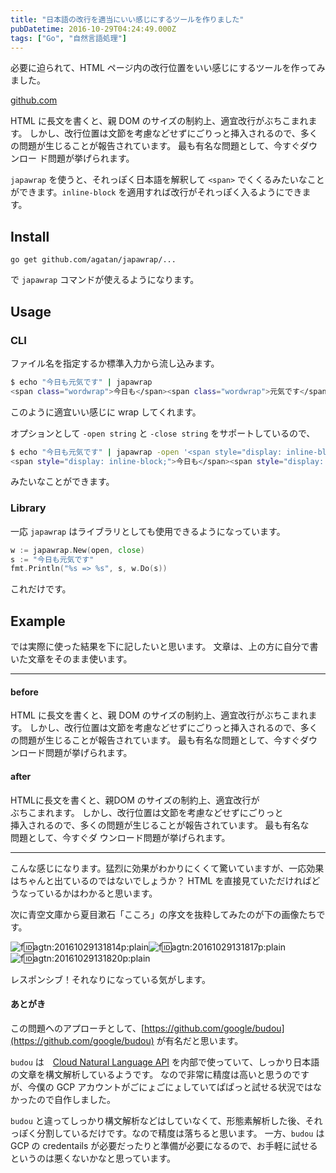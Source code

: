 ```yaml
---
title: "日本語の改行を適当にいい感じにするツールを作りました"
pubDatetime: 2016-10-29T04:24:49.000Z
tags: ["Go", "自然言語処理"]
---
```


必要に迫られて、HTML ページ内の改行位置をいい感じにするツールを作ってみました。

[github.com](https://github.com/agatan/japawrap)

HTML に長文を書くと、親 DOM のサイズの制約上、適宜改行がぶちこまれます。 しかし、改行位置は文節を考慮などせずにごりっと挿入されるので、多くの問題が生じることが報告されています。 最も有名な問題として、今すぐダウンロー
ド問題が挙げられます。

`japawrap` を使うと、それっぽく日本語を解釈して `<span>` でくくるみたいなことができます。`inline-block` を適用すれば改行がそれっぽく入るようにできます。

## Install

`go get github.com/agatan/japawrap/...`

で `japawrap` コマンドが使えるようになります。

## Usage

### CLI

ファイル名を指定するか標準入力から流し込みます。

```bash
$ echo "今日も元気です" | japawrap
<span class="wordwrap">今日も</span><span class="wordwrap">元気です</span>
```

このように適宜いい感じに wrap してくれます。

オプションとして `-open string` と `-close string` をサポートしているので、

```bash
$ echo "今日も元気です" | japawrap -open '<span style="display: inline-block;">' -close "</span>"
<span style="display: inline-block;">今日も</span><span style="display: inline-block;">元気です</span>
```

みたいなことができます。

### Library

一応 `japawrap` はライブラリとしても使用できるようになっています。

```go
w := japawrap.New(open, close)
s := "今日も元気です"
fmt.Println("%s => %s", s, w.Do(s))
```

これだけです。

## Example

では実際に使った結果を下に記したいと思います。 文章は、上の方に自分で書いた文章をそのまま使います。

---

#### before

HTML に長文を書くと、親 DOM のサイズの制約上、適宜改行がぶちこまれます。 しかし、改行位置は文節を考慮などせずにごりっと挿入されるので、多くの問題が生じることが報告されています。 最も有名な問題として、今すぐダウンロード問題が挙げられます。

#### after

<p><span style="display: inline-block;">HTMLに</span><span style="display: inline-block;">長文を</span><span style="display: inline-block;">書くと、</span><span style="display: inline-block;">親 </span><span style="display: inline-block;">DOM の</span><span style="display: inline-block;">サイズの</span><span style="display: inline-block;">制約上、</span><span style="display: inline-block;">適宜改行が</span><span style="display: inline-block;">ぶちこまれます。</span>
<span style="display: inline-block;">しかし、</span><span style="display: inline-block;">改行位置は</span><span style="display: inline-block;">文節を</span><span style="display: inline-block;">考慮など</span><span style="display: inline-block;">せず</span><span style="display: inline-block;">にごりっと</span><span style="display: inline-block;">挿入されるので、</span><span style="display: inline-block;">多くの</span><span style="display: inline-block;">問題が</span><span style="display: inline-block;">生じる</span><span style="display: inline-block;">ことが</span><span style="display: inline-block;">報告されて</span><span style="display: inline-block;">います。</span>
<span style="display: inline-block;">最も</span><span style="display: inline-block;">有名な</span><span style="display: inline-block;">問題として、<span style="display: inline-block;">今すぐ</span><span style="display: inline-block;">ダ
ウンロード問題が</span><span style="display: inline-block;">挙げられます。</span></p>

---

こんな感じになります。猛烈に効果がわかりにくくて驚いていますが、一応効果はちゃんと出ているのではないでしょうか？ HTML を直接見ていただければどうなっているかはわかると思います。

次に青空文庫から夏目漱石「こころ」の序文を抜粋してみたのが下の画像たちです。

![f:id:agtn:20161029131814p:plain](https://cdn-ak.f.st-hatena.com/images/fotolife/a/agtn/20161029/20161029131814.png "f:id:agtn:20161029131814p:plain")![f:id:agtn:20161029131817p:plain](https://cdn-ak.f.st-hatena.com/images/fotolife/a/agtn/20161029/20161029131817.png "f:id:agtn:20161029131817p:plain")![f:id:agtn:20161029131820p:plain](https://cdn-ak.f.st-hatena.com/images/fotolife/a/agtn/20161029/20161029131820.png "f:id:agtn:20161029131820p:plain")

レスポンシブ！それなりになっている気がします。

#### あとがき

この問題へのアプローチとして、[https://github.com/google/budou](https://github.com/google/budou) が有名だと思います。

`budou` は　[Cloud Natural Language API](https://cloud.google.com/natural-language/) を内部で使っていて、しっかり日本語の文章を構文解析しているようです。 なので非常に精度は高いと思うのですが、今僕の GCP アカウントがごにょごにょしていてぱぱっと試せる状況ではなかったので自作しました。

`budou` と違ってしっかり構文解析などはしていなくて、形態素解析した後、それっぽく分割しているだけです。なので精度は落ちると思います。 一方、`budou` は GCP の credentails が必要だったりと準備が必要になるので、お手軽に試せるというのは悪くないかなと思っています。
